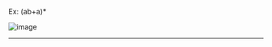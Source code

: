 Ex: (ab+a)*

![image](https://github.com/user-attachments/assets/0784d43c-072f-43b3-8a65-4adc3ffa5cc4)


---
